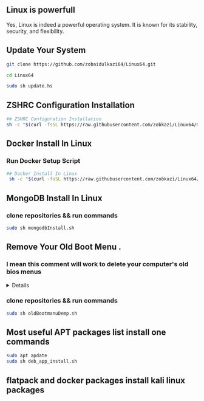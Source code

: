 ## Linux is powerfull

Yes, Linux is indeed a powerful operating system. It is known for its stability, security, and flexibility.

## Update Your System

```sh
git clone https://github.com/zobaidulkazi64/Linux64.git

cd Linux64

sudo sh update.hs

```

## ZSHRC Configuration Installation
```sh
## ZSHRC Configuration Installation
sh -c "$(curl -fsSL https://raw.githubusercontent.com/zobkazi/Linux64/main/tools/zshrc-config-edite.sh)"
```

## Docker Install In Linux

### Run Docker Setup Script

```sh   
## Docker Install In Linux
 sh -c "$(curl -fsSL https://raw.githubusercontent.com/zobkazi/Linux64/main/docker/docker-setup.sh)"
```




## MongoDB Install In Linux

### clone repositories && run commands

```sh
sudo sh mongodbInstall.sh
```

## Remove Your Old Boot Menu .

### I mean this comment will work to delete your computer's old bios menus

<details>
<p>

#### When we go from one operating system to another operating system, but the previous setting remains on our motherboard, if we do not delete that BIOS setting, there is a problem to install a new operating system.

### আমরা যখন এক অপারেটিং সিস্টেম থেকে আরেক অপারেটিং সিস্টেমে যাই তখন কিন্তু আগের সেটিংটি আমাদের মাদারবোর্ডে থেকেই যায় ওই বায়োস সেটিংটি আমাদের ডিলিট না করলে নতুন করে কোপারেটিং ইন্সটল দিতে কিন্তু সমস্যা হয়

</p>
</details>

### clone repositories && run commands

```sh
sudo sh oldBootmanuDemp.sh
```

## Most useful APT packages list install one commands

```sh
sudo apt apdate
sudo sh deb_app_install.sh
```
## flatpack and docker packages install kali linux packages